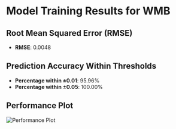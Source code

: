# Model Training Results for WMB

## Root Mean Squared Error (RMSE)
- **RMSE**: 0.0048

## Prediction Accuracy Within Thresholds
- **Percentage within ±0.01**: 95.96%
- **Percentage within ±0.05**: 100.00%

## Performance Plot
![Performance Plot](../imgs/WMB.png)

